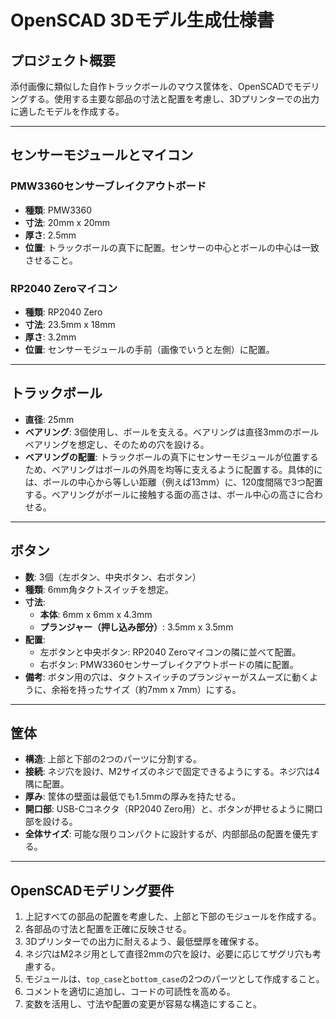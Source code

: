 # OpenSCAD 3Dモデル生成仕様書

## プロジェクト概要

添付画像に類似した自作トラックボールのマウス筐体を、OpenSCADでモデリングする。使用する主要な部品の寸法と配置を考慮し、3Dプリンターでの出力に適したモデルを作成する。

---

## センサーモジュールとマイコン

### PMW3360センサーブレイクアウトボード
- **種類**: PMW3360
- **寸法**: 20mm x 20mm
- **厚さ**: 2.5mm
- **位置**: トラックボールの真下に配置。センサーの中心とボールの中心は一致させること。

### RP2040 Zeroマイコン
- **種類**: RP2040 Zero
- **寸法**: 23.5mm x 18mm
- **厚さ**: 3.2mm
- **位置**: センサーモジュールの手前（画像でいうと左側）に配置。

---

## トラックボール

- **直径**: 25mm
- **ベアリング**: 3個使用し、ボールを支える。ベアリングは直径3mmのボールベアリングを想定し、そのための穴を設ける。
- **ベアリングの配置**: トラックボールの真下にセンサーモジュールが位置するため、ベアリングはボールの外周を均等に支えるように配置する。具体的には、ボールの中心から等しい距離（例えば13mm）に、120度間隔で3つ配置する。ベアリングがボールに接触する面の高さは、ボール中心の高さに合わせる。

---

## ボタン

- **数**: 3個（左ボタン、中央ボタン、右ボタン）
- **種類**: 6mm角タクトスイッチを想定。
- **寸法**:
    - **本体**: 6mm x 6mm x 4.3mm
    - **プランジャー（押し込み部分）**: 3.5mm x 3.5mm
- **配置**:
    - 左ボタンと中央ボタン: RP2040 Zeroマイコンの隣に並べて配置。
    - 右ボタン: PMW3360センサーブレイクアウトボードの隣に配置。
- **備考**: ボタン用の穴は、タクトスイッチのプランジャーがスムーズに動くように、余裕を持ったサイズ（約7mm x 7mm）にする。

---

## 筐体

- **構造**: 上部と下部の2つのパーツに分割する。
- **接続**: ネジ穴を設け、M2サイズのネジで固定できるようにする。ネジ穴は4隅に配置。
- **厚み**: 筐体の壁面は最低でも1.5mmの厚みを持たせる。
- **開口部**: USB-Cコネクタ（RP2040 Zero用）と、ボタンが押せるように開口部を設ける。
- **全体サイズ**: 可能な限りコンパクトに設計するが、内部部品の配置を優先する。

---

## OpenSCADモデリング要件

1.  上記すべての部品の配置を考慮した、上部と下部のモジュールを作成する。
2.  各部品の寸法と配置を正確に反映させる。
3.  3Dプリンターでの出力に耐えるよう、最低壁厚を確保する。
4.  ネジ穴はM2ネジ用として直径2mmの穴を設け、必要に応じてザグリ穴も考慮する。
5.  モジュールは、`top_case`と`bottom_case`の2つのパーツとして作成すること。
6.  コメントを適切に追加し、コードの可読性を高める。
7.  変数を活用し、寸法や配置の変更が容易な構造にすること。
